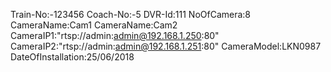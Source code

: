 Train-No:-123456
Coach-No:-5
DVR-Id:111
NoOfCamera:8
CameraName:Cam1
CameraName:Cam2
CameraIP1:"rtsp://admin:admin@192.168.1.250:80"
CameraIP2:"rtsp://admin:admin@192.168.1.251:80"
CameraModel:LKN0987
DateOfInstallation:25/06/2018
